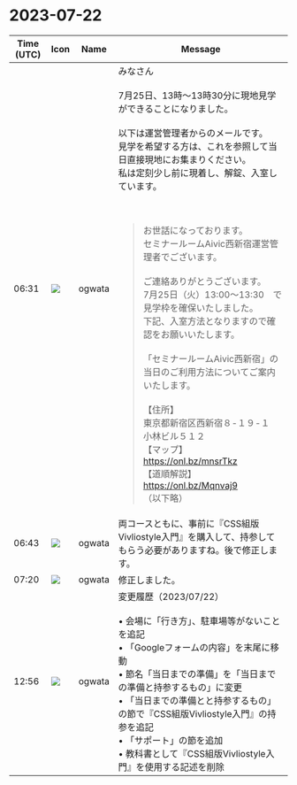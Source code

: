 # 2023-07-22

|Time (UTC)|Icon|Name|Message|
|---|---|---|---|
|06:31|![](https://avatars.slack-edge.com/2019-11-22/845042642576_070441337abaca9fb7b3_72.png)|ogwata|みなさん<br><br>7月25日、13時〜13時30分に現地見学ができることになりました。<br><br>以下は運営管理者からのメールです。<br>見学を希望する方は、これを参照して当日直接現地にお集まりください。<br>私は定刻少し前に現着し、解錠、入室しています。<br><br><br><blockquote>お世話になっております。<br>セミナールームAivic西新宿運営管理者でございます。<br><br>ご連絡ありがとうございます。<br>7月25日（火）13:00～13:30　で見学枠を確保いたしました。<br>下記、入室方法となりますので確認をお願いいたします。<br><br>「セミナールームAivic西新宿」の当日のご利用方法についてご案内いたします。<br><br>【住所】<br>東京都新宿区西新宿８-１９-１　小林ビル５１２<br>【マップ】<br><https://onl.bz/mnsrTkz><br>【道順解説】<br><https://onl.bz/Mqnvaj9><br>（以下略）</blockquote>|
|06:43|![](https://avatars.slack-edge.com/2019-11-22/845042642576_070441337abaca9fb7b3_72.png)|ogwata|両コースともに、事前に『CSS組版Vivliostyle入門』を購入して、持参してもらう必要がありますね。後で修正します。|
|07:20|![](https://avatars.slack-edge.com/2019-11-22/845042642576_070441337abaca9fb7b3_72.png)|ogwata|修正しました。|
|12:56|![](https://avatars.slack-edge.com/2019-11-22/845042642576_070441337abaca9fb7b3_72.png)|ogwata|変更履歴（2023/07/22）<br><br>• 会場に「行き方」、駐車場等がないことを追記<br>• 「Googleフォームの内容」を末尾に移動<br>• 節名「当日までの準備」を「当日までの準備と持参するもの」に変更<br>• 「当日までの準備とと持参するもの」の節で『CSS組版Vivliostyle入門』の持参を追記<br>• 「サポート」の節を追加<br>• 教科書として『CSS組版Vivliostyle入門』を使用する記述を削除|
